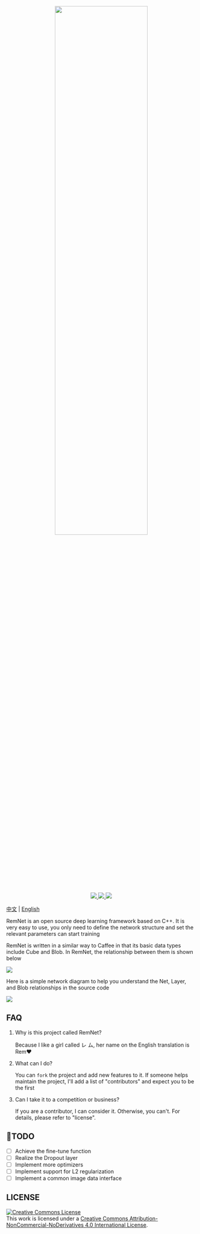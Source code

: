 <p align = "center">
  <a href = "https://github.com/wmathor/RemNet">
    <img height="60%" width = "70%" src = "https://s2.ax1x.com/2020/02/16/3prR1J.png">
  </a>
</p>
<p align = "center">
  <a href = "https://github.com/wmathor/RemNet">
    <img src="https://img.shields.io/badge/language-C++-brightgreen.svg">
  </a>
  <a href = "https://github.com/wmathor/RemNet">
    <img src = "https://img.shields.io/badge/Compiler-Visual Studio 2019-blue.svg">
  </a>
  <a href = "https://wmathor.com/" target = "_blank">
    <img src = "https://img.shields.io/badge/Blog-wmathor-orange.svg">
  </a>
</p>

[中文](https://github.com/wmathor/RemNet/blob/master/README-cn.md) | [English](https://github.com/wmathor/RemNet)

RemNet is an open source deep learning framework based on C++. It is very easy to use, you only need to define the network structure and set the relevant parameters can start training

RemNet is written in a similar way to Caffee in that its basic data types include Cube and Blob. In RemNet, the relationship between them is shown below

![](https://s2.ax1x.com/2020/02/16/3pfBng.png)

Here is a simple network diagram to help you understand the Net, Layer, and Blob relationships in the source code

![](https://s2.ax1x.com/2020/02/16/39V9dU.png)



## FAQ

1. Why is this project called RemNet?

   Because I like a girl called レ ム, her name on the English translation is Rem:heart:

2. What can I do?

   You can `fork` the project and add new features to it. If someone helps maintain the project, I'll add a list of "contributors" and expect you to be the first

3. Can I take it to a competition or business?

   If you are a contributor, I can consider it. Otherwise, you can't. For details, please refer to "license".

## :tada:TODO

- [ ] Achieve the fine-tune function
- [ ] Realize the Dropout layer
- [ ] Implement more optimizers
- [ ] Implement support for L2 regularization
- [ ] Implement a common image data interface

## LICENSE

<a rel="license" href="http://creativecommons.org/licenses/by-nc-nd/4.0/"><img alt="Creative Commons License" style="border-width:0" src="https://i.creativecommons.org/l/by-nc-nd/4.0/88x31.png" /></a><br />This work is licensed under a <a rel="license" href="http://creativecommons.org/licenses/by-nc-nd/4.0/">Creative Commons Attribution-NonCommercial-NoDerivatives 4.0 International License</a>.